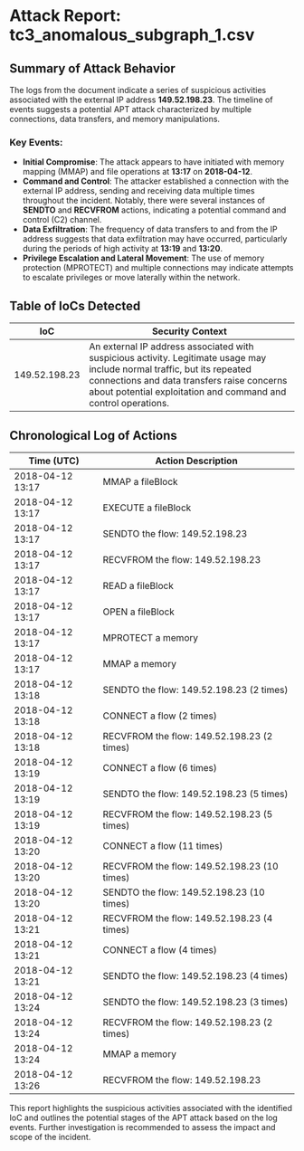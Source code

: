 # Attack Report: tc3_anomalous_subgraph_1.csv

## Summary of Attack Behavior

The logs from the document indicate a series of suspicious activities associated with the external IP address **149.52.198.23**. The timeline of events suggests a potential APT attack characterized by multiple connections, data transfers, and memory manipulations. 

### Key Events:
- **Initial Compromise**: The attack appears to have initiated with memory mapping (MMAP) and file operations at **13:17** on **2018-04-12**.
- **Command and Control**: The attacker established a connection with the external IP address, sending and receiving data multiple times throughout the incident. Notably, there were several instances of **SENDTO** and **RECVFROM** actions, indicating a potential command and control (C2) channel.
- **Data Exfiltration**: The frequency of data transfers to and from the IP address suggests that data exfiltration may have occurred, particularly during the periods of high activity at **13:19** and **13:20**.
- **Privilege Escalation and Lateral Movement**: The use of memory protection (MPROTECT) and multiple connections may indicate attempts to escalate privileges or move laterally within the network.

## Table of IoCs Detected

| IoC               | Security Context                                                                                     |
|-------------------|-----------------------------------------------------------------------------------------------------|
| 149.52.198.23     | An external IP address associated with suspicious activity. Legitimate usage may include normal traffic, but its repeated connections and data transfers raise concerns about potential exploitation and command and control operations. |

## Chronological Log of Actions

| Time (UTC)       | Action Description                                                                                  |
|-------------------|-----------------------------------------------------------------------------------------------------|
| 2018-04-12 13:17  | MMAP a fileBlock                                                                                   |
| 2018-04-12 13:17  | EXECUTE a fileBlock                                                                                |
| 2018-04-12 13:17  | SENDTO the flow: 149.52.198.23                                                                     |
| 2018-04-12 13:17  | RECVFROM the flow: 149.52.198.23                                                                   |
| 2018-04-12 13:17  | READ a fileBlock                                                                                   |
| 2018-04-12 13:17  | OPEN a fileBlock                                                                                   |
| 2018-04-12 13:17  | MPROTECT a memory                                                                                  |
| 2018-04-12 13:17  | MMAP a memory                                                                                      |
| 2018-04-12 13:18  | SENDTO the flow: 149.52.198.23 (2 times)                                                          |
| 2018-04-12 13:18  | CONNECT a flow (2 times)                                                                           |
| 2018-04-12 13:18  | RECVFROM the flow: 149.52.198.23 (2 times)                                                        |
| 2018-04-12 13:19  | CONNECT a flow (6 times)                                                                           |
| 2018-04-12 13:19  | SENDTO the flow: 149.52.198.23 (5 times)                                                          |
| 2018-04-12 13:19  | RECVFROM the flow: 149.52.198.23 (5 times)                                                        |
| 2018-04-12 13:20  | CONNECT a flow (11 times)                                                                          |
| 2018-04-12 13:20  | RECVFROM the flow: 149.52.198.23 (10 times)                                                       |
| 2018-04-12 13:20  | SENDTO the flow: 149.52.198.23 (10 times)                                                         |
| 2018-04-12 13:21  | RECVFROM the flow: 149.52.198.23 (4 times)                                                        |
| 2018-04-12 13:21  | CONNECT a flow (4 times)                                                                           |
| 2018-04-12 13:21  | SENDTO the flow: 149.52.198.23 (4 times)                                                          |
| 2018-04-12 13:24  | SENDTO the flow: 149.52.198.23 (3 times)                                                          |
| 2018-04-12 13:24  | RECVFROM the flow: 149.52.198.23 (2 times)                                                        |
| 2018-04-12 13:24  | MMAP a memory                                                                                     |
| 2018-04-12 13:26  | RECVFROM the flow: 149.52.198.23                                                                   |

This report highlights the suspicious activities associated with the identified IoC and outlines the potential stages of the APT attack based on the log events. Further investigation is recommended to assess the impact and scope of the incident.